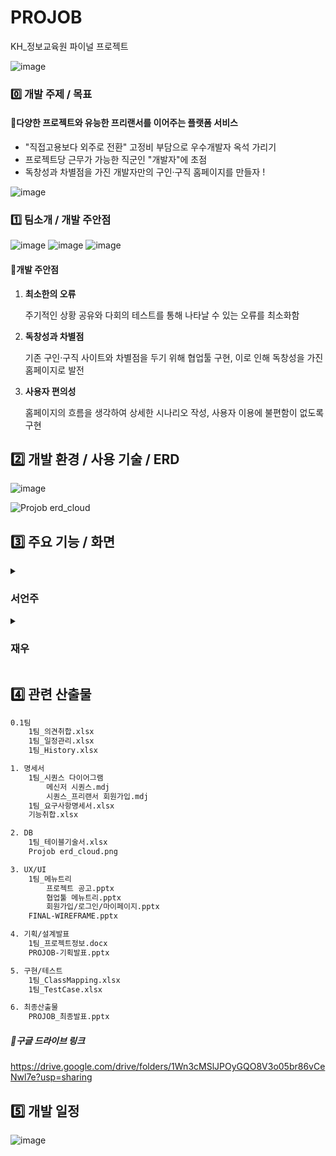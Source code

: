 

# PROJOB
KH_정보교육원 파이널 프로젝트

![image](https://user-images.githubusercontent.com/92707182/181875397-36a54d8c-361e-4533-8ecf-feb44a7baaad.png)

### 0️⃣ 개발 주제 / 목표


#### 📖다양한 프로젝트와 유능한 프리랜서를 이어주는 플랫폼 서비스

- "직접고용보다 외주로 전환" 고정비 부담으로 우수개발자 옥석 가리기
- 프로젝트당 근무가 가능한 직군인 "개발자"에 초점
- 독창성과 차별점을 가진 개발자만의 구인·구직 홈페이지를 만들자 ! 



![image](https://user-images.githubusercontent.com/92707182/181875443-e9c4172a-8042-4e2b-b31d-b5eee6b05a81.png)



### 1️⃣ 팀소개 / 개발 주안점
![image](https://user-images.githubusercontent.com/92707182/181875432-49ba300d-6020-4341-8535-7695292d28cd.png)
![image](https://user-images.githubusercontent.com/92707182/181875458-621c6f5e-92d6-41cf-89a4-3d7794e63712.png)
![image](https://user-images.githubusercontent.com/92707182/181875462-d2eaca6a-fa37-4dfd-8736-96ecdfc1d9aa.png)


#### 🔎개발 주안점

1. **최소한의 오류**

   주기적인 상황 공유와 다회의 테스트를 통해 나타날 수 있는 오류를 최소화함

2. **독창성과 차별점**

   기존 구인·구직 사이트와 차별점을 두기 위해 협업툴 구현, 이로 인해 독창성을 가진 홈페이지로 발전

3. **사용자 편의성**

   홈페이지의 흐름을 생각하여 상세한 시나리오 작성, 사용자 이용에 불편함이 없도록 구현

   

## 2️⃣ 개발 환경 / 사용 기술 / ERD

![image](https://user-images.githubusercontent.com/92707182/181875470-8c9507b4-28d8-4c50-bf59-6f31f325b428.png)


![Projob erd_cloud](https://user-images.githubusercontent.com/92707182/181875815-7795b9e3-f1fc-4c37-bd15-421245d170cb.png)



## 3️⃣ 주요 기능 / 화면

<details>
<summary><h3>서언주</h3></summary>
<details>
	<summary><h4>𝐌𝐚𝐢𝐧</h4></summary>
	<div markdown="1">
	<p>𝐌𝐚𝐢𝐧</p>
	<img src="https://user-images.githubusercontent.com/92707182/181916709-3a0e3bd7-ed25-4c55-a583-a611c45ffbb0.gif">
	<br>
	
```html
✅ 𝑫𝒆𝒔𝒄𝒓𝒊𝒑𝒕𝒊𝒐𝒏 
▸ 배너를 크게 두어 홈페이지 구성이 풍부해보이도록
▸ 가장 하단에는 서비스를 이용한 고객들의 경험을 이미지로 나열하여 친근한 느낌 부여
```
<br>
<p>𝐌𝐚𝐢𝐧 - 𝚖𝚎𝚗𝚞</p>
	<img src="https://user-images.githubusercontent.com/92707182/181916760-5225deea-024e-4f4b-945b-7a46cc5e27e9.gif">
	<br>
	
```html
✅ 𝑫𝒆𝒔𝒄𝒓𝒊𝒑𝒕𝒊𝒐𝒏 
▸ 로그인 여부를 판별하여 서비스 이동 가능여부 결정
▸ 프로젝트 목록만 비회원으로 조회 가능
```
</details>
<br>
<details>
<summary><h4>𝐉𝐎𝐈𝐍</h4></summary>
<p>𝐉𝐎𝐈𝐍</p>
	<img src="https://user-images.githubusercontent.com/92707182/181916734-46d51f3f-f14a-44c5-a53f-8b5756ae9114.gif">
	<br>
	
```html
✅ 𝑫𝒆𝒔𝒄𝒓𝒊𝒑𝒕𝒊𝒐𝒏 
▸ 필요 정보를 입력받을 수 있는 화면
▸ 아이디와 이메일은 중복확인을 거쳐야 함
▸ 비밀번호의 경우 javascript를 사용해서 동일했을 때 "일치합니다"가 출력되도록 구현
▸ 담당자 이름, 연락처, 이메일의 경우 기업 회원을 위한 항목
```
<details><summary><h5>𝑪𝒐𝒅𝒆</h5></summary>

```javascript
✅ 𝑪𝒐𝒅𝒆
//아이디 중복확인
<script>
$(function() {
	$(".idchk1").hide();
	$(".idchk2").hide();
	$('#checkid').click(function() {
		var us_id=$("#us_id").val();
		if (us_id != '') {
			$.ajax({
			type : 'post',
			url :'/projob/idchk',
			data : {us_id :us_id},
			success : 
				function(result) {
					if (result == '0') {
						$(".idchk1").show();
						$(".idchk2").hide();
					} else{
						$(".idchk2").show();
						$(".idchk1").hide();
					}
					},error : function(a, b, c) {
						console.log(a, b, c);}
			});
		} else { 
		alert('아이디를 입력해주세요.');
		$('#us_id').focus();
		}
	});
});
</script>
```
</details>
</details>
<details>
<summary><h4>𝐋𝐎𝐆𝐈𝐍</h4></summary>
<br>
<p>𝐋𝐎𝐆𝐈𝐍 - 𝚊𝚙𝚙𝚛𝚘𝚟𝚎𝚍 𝚞𝚜𝚎𝚛</p>
	<img src="https://user-images.githubusercontent.com/92707182/181916748-81c10960-2403-4b6e-a5f0-54ba987df8de.gif">
<p>𝐋𝐎𝐆𝐈𝐍 - 𝚞𝚗𝚊𝚙𝚙𝚛𝚘𝚟𝚎𝚍 𝚞𝚜𝚎𝚛</p>
	<img src="https://user-images.githubusercontent.com/92707182/181916751-07065bae-b14f-4605-8974-706246b2a94f.gif">
<p>𝐋𝐎𝐆𝐈𝐍 - 𝚏𝚒𝚗𝚍 𝙸𝙳</p>
	<img src="https://user-images.githubusercontent.com/92707182/181916741-e39716fa-0faa-42c0-816f-1853accb5522.gif">
<p>𝐋𝐎𝐆𝐈𝐍 - 𝚏𝚒𝚗𝚍 𝙿𝚊𝚜𝚜𝚠𝚘𝚛𝚍</p>
	<img src="https://user-images.githubusercontent.com/92707182/181916744-ef2056fe-2c72-4f8e-a110-a257f032ef1f.gif">
</details>
<details>
<summary><h4>𝐌𝐘 𝐏𝐀𝐆𝐄</h4></summary>
	<p>𝐌𝐘 𝐏𝐀𝐆𝐄 - 𝙲𝚑𝚊𝚗𝚐𝚒𝚗𝚐 𝚒𝚗𝚏𝚘𝚛𝚖𝚊𝚝𝚒𝚘𝚗</p>
	<img src="https://user-images.githubusercontent.com/92707182/181916769-dd4a3c35-235a-480d-bbef-16397184e547.gif">
	<p>𝐌𝐘 𝐏𝐀𝐆𝐄 - 𝚠𝚛𝚒𝚝𝚎 𝚛𝚎𝚜𝚞𝚖𝚎</p>
	<img src="https://user-images.githubusercontent.com/92707182/181916778-37bbc50d-1d41-4998-bef0-6b96871978cb.gif">
	<br>
	<img src="https://user-images.githubusercontent.com/92707182/181916782-0de4e363-07be-40f3-9ac4-582e6f1986b5.gif">
	<p>𝐌𝐘 𝐏𝐀𝐆𝐄 - 𝚎𝚍𝚒𝚝 𝚛𝚎𝚜𝚞𝚖𝚎</p>
	<img src="https://user-images.githubusercontent.com/92707182/181916786-0c8f3d2c-f7bf-4fda-9ec3-1017dbd3faa8.gif">
	<p>𝐌𝐘 𝐏𝐀𝐆𝐄 - 𝚍𝚎𝚕𝚎𝚝𝚎 𝚛𝚎𝚜𝚞𝚖𝚎</p>
	<img src="https://user-images.githubusercontent.com/92707182/181916790-972158f3-6a70-41ff-9a92-332f48bb8a9c.gif">
</details>
<details>
<summary><h4>𝐏𝐑𝐎𝐉𝐄𝐂𝐓</h4></summary>
	<p>𝐏𝐑𝐎𝐉𝐄𝐂𝐓 - 𝚙𝚛𝚘𝚓𝚎𝚌𝚝 𝚛𝚎𝚐𝚒𝚜𝚝𝚛𝚊𝚝𝚒𝚘𝚗</p>
	<img src="https://user-images.githubusercontent.com/92707182/181916798-1f194c1a-6fca-4554-a296-271dc86238da.gif">
	<p>𝐏𝐑𝐎𝐉𝐄𝐂𝐓 - 𝚍𝚎𝚕𝚎𝚝𝚎  𝚙𝚛𝚘𝚓𝚎𝚌𝚝</p>
	<img src="https://user-images.githubusercontent.com/92707182/181916804-3227ccde-42b0-4217-9c57-556601c16312.gif">
	<p>𝐏𝐑𝐎𝐉𝐄𝐂𝐓 - 𝚙𝚛𝚘𝚓𝚎𝚌𝚝 𝚊𝚙𝚙𝚕𝚒𝚌𝚊𝚝𝚒𝚘𝚗</p>
	<img src="https://user-images.githubusercontent.com/92707182/181916838-389427b8-2556-44f5-ac7b-67e4cc150514.gif">
	<p>𝐏𝐑𝐎𝐉𝐄𝐂𝐓 - 𝚏𝚛𝚎𝚎𝚕𝚊𝚗𝚌𝚎𝚛 𝚜𝚎𝚕𝚎𝚌𝚝𝚒𝚘𝚗</p>
	<img src="https://user-images.githubusercontent.com/92707182/181916808-7f7c898d-85fc-4d3c-be9e-90668e6d5dcd.gif">
</details>
<details>
<summary><h4>𝐀𝐃𝐌𝐈𝐍</h4></summary>
	<p>𝐀𝐃𝐌𝐈𝐍 - 𝚕𝚘𝚐𝚒𝚗 & 𝚖𝚊𝚒𝚗</p>
	<img src="https://user-images.githubusercontent.com/92707182/181916817-9a8a6a81-eab1-4047-8b26-73b9b6bd9689.gif">
	<p>𝐀𝐃𝐌𝐈𝐍 - 𝚊𝚙𝚙𝚛𝚘𝚟𝚎 𝚞𝚜𝚎𝚛</p>
	<img src="https://user-images.githubusercontent.com/92707182/181916820-b1b1f629-ead9-40e5-b880-82c8628ece60.gif">
	<p>𝐀𝐃𝐌𝐈𝐍 - 𝚊𝚙𝚙𝚛𝚘𝚟𝚎 𝚙𝚛𝚘𝚓𝚎𝚌𝚝</p>
	<img src="https://user-images.githubusercontent.com/92707182/181916824-c95ba6d4-89a1-41e3-86da-4aba924649b9.gif">
	<p>𝐀𝐃𝐌𝐈𝐍 - 𝚜𝚎𝚊𝚛𝚌𝚑 𝚞𝚜𝚎𝚛</p>
	<img src="https://user-images.githubusercontent.com/92707182/181916827-4bc089ed-5303-488c-ab65-4b27825d3017.gif">
</div>
</details>
</details>

<details>
	<summary><h3>재우</h3></summary>
		<p>메인</p>
	<img src="https://user-images.githubusercontent.com/92707182/181916709-3a0e3bd7-ed25-4c55-a583-a611c45ffbb0.gif">
	<p>메인-메뉴클릭</p>
	<img src="https://user-images.githubusercontent.com/92707182/181916760-5225deea-024e-4f4b-945b-7a46cc5e27e9.gif">
	<div markdown="1">
	<p>메신저 메인페이지</p>
	<img src="https://user-images.githubusercontent.com/95215865/182032197-398c8640-f171-4d7b-9e61-6b15cef54727.gif">
	<p>메신저 메세지 수신/발신</p>
	<img src="https://user-images.githubusercontent.com/95215865/182032381-03b7d983-59cf-4082-b5b9-e1ad50b5ebd9.gif">
	<p>메신저 대화방 생성</p>
	<img src="https://user-images.githubusercontent.com/95215865/182032402-0b3e665f-7417-4587-b53c-e255a01da86b.gif">
	<p>메신저 대화방 초대</p>
	<img src="https://user-images.githubusercontent.com/95215865/182032428-789c191a-eb0f-4a1d-9786-b3b533c8100f.gif">
	<p>메신저 대화방 나가기</p>
	<img src="https://user-images.githubusercontent.com/95215865/182032443-283cec38-f06f-4d85-9022-0c03b7602043.gif">
	<p>메신저 대화방 참가자 목록</p>
	<img src="https://user-images.githubusercontent.com/95215865/182032458-3ca7e43a-787a-4850-9237-1df237128b2a.gif">
	<p>파일공유 메인페이지</p>
	<img src="https://user-images.githubusercontent.com/95215865/182032475-cb591e8d-6841-42d4-ae5d-4e557fc74fc6.gif">
	<p>파일공유 파일등록</p>
	<img src="https://user-images.githubusercontent.com/95215865/182032490-3077b664-fa7e-426b-a793-1de5c3d22133.gif">
	<p>파일공유 리스트 삭제</p>
	<img src="https://user-images.githubusercontent.com/95215865/182032499-87500cd5-aa84-4215-91b2-63af8d68170a.gif">
	<p>파일공유 리스트 검색</p>
	<img src="https://user-images.githubusercontent.com/95215865/182032508-ca245702-67c2-48f2-9a9c-d47d65027f85.gif">
	<p>파일공유 파일 다운로드</p>
	<img src="https://user-images.githubusercontent.com/95215865/182032520-16b92ddb-e23f-4438-a884-b88f3eb65b17.gif">
</div>
</details>


## 4️⃣  관련 산출물

```html
0.1팀
	1팀_의견취합.xlsx
	1팀_일정관리.xlsx
	1팀_History.xlsx

1. 명세서
	1팀_시퀀스 다이어그램
		메신저 시퀀스.mdj
		시퀀스_프리랜서 회원가입.mdj
	1팀_요구사항명세서.xlsx
	기능취합.xlsx

2. DB
	1팀_테이블기술서.xlsx
	Projob erd_cloud.png

3. UX/UI
	1팀_메뉴트리
		프로젝트 공고.pptx
		협업툴 메뉴트리.pptx
		회원가입/로그인/마이페이지.pptx
	FINAL-WIREFRAME.pptx

4. 기획/설계발표
	1팀_프로젝트정보.docx
	PROJOB-기획발표.pptx

5. 구현/테스트
	1팀_ClassMapping.xlsx
	1팀_TestCase.xlsx

6. 최종산출물
	PROJOB_최종발표.pptx
```

##### 💾구글 드라이브 링크

https://drive.google.com/drive/folders/1Wn3cMSlJPOyGQO8V3o05br86vCeNwl7e?usp=sharing


## 5️⃣ 개발 일정
![image](https://user-images.githubusercontent.com/92707182/181875548-6feb856a-3624-45af-80da-b0128368cc53.png)




